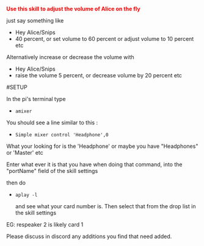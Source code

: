 <span style="color: #ff0000;"><strong>Use this skill to adjust the volume of Alice on the fly</strong></span>

just say something like 

- Hey Alice/Snips
- 40 percent, or set volume to 60 percent or adjust volume to 10 percent etc

Alternatively increase or decrease the volume with 

- Hey Alice/Snips
- raise the volume 5 percent, or decrease volume by 20 percent etc

#SETUP

In the pi's terminal type 

- ```amixer```

You should see a line similar to this :

- ```Simple mixer control 'Headphone',0```

What your looking for is the 'Headphone' or maybe you have "Headphones" or 'Master' etc 

Enter what ever it is that you have when doing that command, into the "portName" field 
of the skill settings

then do

 - ```aplay -l```
 
   and see what your card number is. Then select that from the drop list in the skill settings

EG: respeaker 2 is likely card 1
   
 

Please discuss in discord any additions you find that need added.


